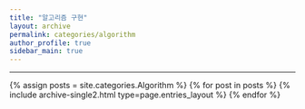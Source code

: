 ```yaml
---
title: "알고리즘 구현"
layout: archive
permalink: categories/algorithm
author_profile: true
sidebar_main: true
---
```


<!-- 공백이 포함되어 있는 카테고리 이름의 경우 site.categories.['a b c'] 이런식으로! -->

---

{% assign posts = site.categories.Algorithm %}
{% for post in posts %} {% include archive-single2.html type=page.entries_layout %} {% endfor %}
